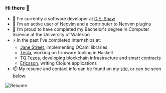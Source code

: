 ### Hi there 👋

- 🔭 I'm currently a software developer at [D.E. Shaw](https://www.deshaw.com/)
- 🤔 I’m an active user of Neovim and a contributer to Neovim plugins
- 🌱 I’m proud to have completed my Bachelor's degree in Computer Science at the University of Waterloo
- ⚡ In the past I've completed internships at:
  - [Jane Street](https://www.janestreet.com/), implementing OCaml libraries
  - [Tesla](https://tesla.com), working on firmware tooling in Haskell
  - [TQ Tezos](https://tqtezos.com/), developing blockchain infrastructure and smart contracts
  - [Ericsson](https://www.ericsson.com/), writing Clojure applications
- 📫 My resume and contact info can be found on my [site](https://simonzeng.com), or can be seen below:

![Resume](https://simonzeng.com/resume/Zeng_Simon_Resume.png)
